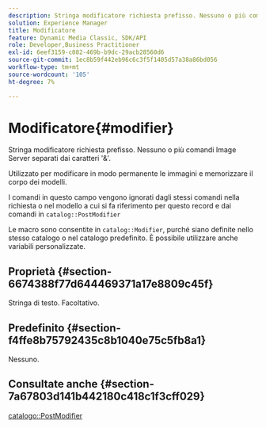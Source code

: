 ```yaml
---
description: Stringa modificatore richiesta prefisso. Nessuno o più comandi Image Server separati dai caratteri '&'.
solution: Experience Manager
title: Modificatore
feature: Dynamic Media Classic, SDK/API
role: Developer,Business Practitioner
exl-id: 6eef3159-c082-469b-b9dc-29acb28560d6
source-git-commit: 1ec8b59f442eb96c6c3f5f1405d57a38a86bd056
workflow-type: tm+mt
source-wordcount: '105'
ht-degree: 7%

---
```


# Modificatore{#modifier}

Stringa modificatore richiesta prefisso. Nessuno o più comandi Image Server separati dai caratteri &#39;&amp;&#39;.

Utilizzato per modificare in modo permanente le immagini e memorizzare il corpo dei modelli.

I comandi in questo campo vengono ignorati dagli stessi comandi nella richiesta o nel modello a cui si fa riferimento per questo record e dai comandi in `catalog::PostModifier`

Le macro sono consentite in `catalog::Modifier`, purché siano definite nello stesso catalogo o nel catalogo predefinito. È possibile utilizzare anche variabili personalizzate.

## Proprietà {#section-6674388f77d644469371a17e8809c45f}

Stringa di testo. Facoltativo.

## Predefinito {#section-f4ffe8b75792435c8b1040e75c5fb8a1}

Nessuno.

## Consultate anche {#section-7a67803d141b442180c418c1f3cff029}

[catalogo::PostModifier](../../../../../../is-api/image-catalog/image-serving-api-ref/c-image-catalog-reference/c-image-svg-data-reference/c-image-data-reference/r-postmodifier-cat.md#reference-4bc3738a812b4e7c8a180e27bfbd770b)
